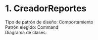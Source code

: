# 1. CreadorReportes

Tipo de patrón de diseño: Comportamiento <br>
Patrón elegido: Command <br>
Diagrama de clases: <br>


